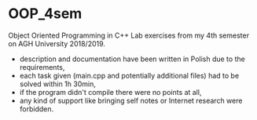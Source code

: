 # OOP_4sem
Object Oriented Programming in C++ Lab exercises from my 4th semester on AGH University 2018/2019.
- description and documentation have been written in Polish due to the requirements,
- each task given (main.cpp and potentially additional files) had to be solved within 1h 30min,
- if the program didn't compile there were no points at all,
- any kind of support like bringing self notes or Internet research were forbidden.

